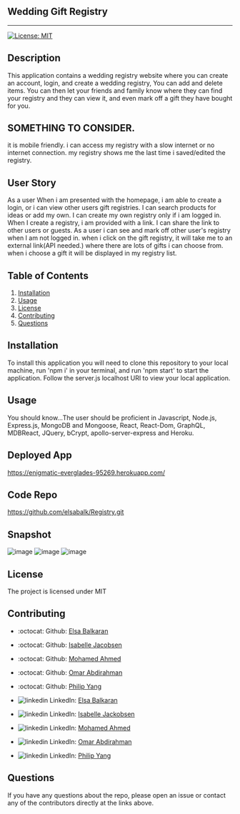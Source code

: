 ## Wedding Gift Registry
---------------------------------------------------------------------
[![License: MIT](https://img.shields.io/badge/License-MIT-yellow.svg)](https://opensource.org/licenses/MIT)

## Description
This application contains a wedding registry website where you can create an account, login, and create a wedding registry, You can add and delete items. You can then let your friends and family know where they can find your registry and they can view it, and even mark off a gift they have bought for you.

## SOMETHING TO CONSIDER.
it is mobile friendly.
i can access my registry with a slow internet or no internet connection.
my registry shows me the last time i saved/edited the registry.

## User Story 
As a user 
When i am presented with the homepage, 
i am able to create a login,
or i can view other users gift registries.
I can search products for ideas or add my own.
I can create my own registry only if i am logged in.
When I create a registry, i am provided with a link.
I can share the link to other users or guests.
As a user i can see and mark off other user's registry when I am not logged in.
when i click on the gift registry, it will take me to an external link(API needed.) where there are lots of gifts i can choose from.
when i choose a gift it will be displayed in my registry list. 

## Table of Contents
1. [Installation](#installation)
2. [Usage](#usage)
3. [License](#license)
4. [Contributing](#contributing) 
5. [Questions](#questions)

## Installation
To install this application you will need to clone this repository to your local machine, run 'npm i' in your terminal, and run 'npm start' to start the application. Follow the server.js localhost URI to view your local application.

## Usage
You should know...The user should be proficient in Javascript, Node.js, Express.js, MongoDB and Mongoose, React, React-Dom, GraphQL, MDBReact, JQuery, bCrypt, apollo-server-express and Heroku.

## Deployed App
https://enigmatic-everglades-95269.herokuapp.com/

## Code Repo
https://github.com/elsabalk/Registry.git 

## Snapshot
![image](https://user-images.githubusercontent.com/85199825/145310246-d0fd54c8-68c4-41cc-aa05-e3d131edc781.png)
![image](https://user-images.githubusercontent.com/85199825/145310290-26636976-4300-44a7-988e-ff417dce4b67.png)
![image](https://user-images.githubusercontent.com/85199825/145310336-c4ac4493-0c61-42b5-986c-7236b137c4f7.png)


## License
The project is licensed under MIT

## Contributing
- :octocat: Github: [Elsa Balkaran](https://github.com/elsabalk)
- :octocat: Github: [Isabelle Jacobsen](https://github.com/izzziej)
- :octocat: Github: [Mohamed Ahmed](https://github.com/Ahmedmh9)
- :octocat: Github: [Omar Abdirahman](https://github.com/Cumar-khalif)
- :octocat: Github: [Philip Yang](https://github.com/pcyang57)

- ![linkedin](public/icons/link-linkedin-20.png) LinkedIn: [Elsa Balkaran](https://www.linkedin.com/in/elsamarie-balkaran-999b6ab3/)
- ![linkedin](public/icons/link-linkedin-20.png) LinkedIn: [Isabelle Jackobsen](https://www.linkedin.com/in/isabelle-jacobsen-07312a211/)
- ![linkedin](public/icons/link-linkedin-20.png) LinkedIn: [Mohamed Ahmed](https://www.linkedin.com/in/mohamed-ahmed-613866212/)
- ![linkedin](public/icons/link-linkedin-20.png) LinkedIn: [Omar Abdirahman](https://www.linkedin.com/in/omar-sheikh-khalif-9352701b9/)
- ![linkedin](public/icons/link-linkedin-20.png) LinkedIn: [Philip Yang](https://www.linkedin.com/in/phillip-yang-3abab2168/)

## Questions
If you have any questions about the repo, please open an issue or contact any of the contributors directly at the links above. 
